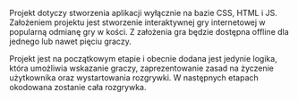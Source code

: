 Projekt dotyczy stworzenia aplikacji wyłącznie na bazie CSS, HTML i JS.
Założeniem projektu jest stworzenie interaktywnej gry internetowej w popularną odmianę gry w kości.
Z założenia gra będzie dostępna offline dla jednego lub nawet pięciu graczy.

Projekt jest na początkowym etapie i obecnie dodana jest jedynie logika, która umożliwia wskazanie graczy, zaprezentowanie zasad na życzenie użytkownika oraz wystartowania rozgrywki.
W następnych etapach okodowana zostanie cała rozgrywka.
